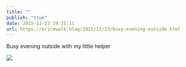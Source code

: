```yaml
---
title: ""
publish: "true"
date: 2015-11-23 19:31:11
url: https://ericmwalk.blog/2015/11/23/busy-evening-outside.html
---
```


Busy evening outside with my little helper

![](https://ericmwalk.blog/uploads/2022/b5684fbd40.jpg)